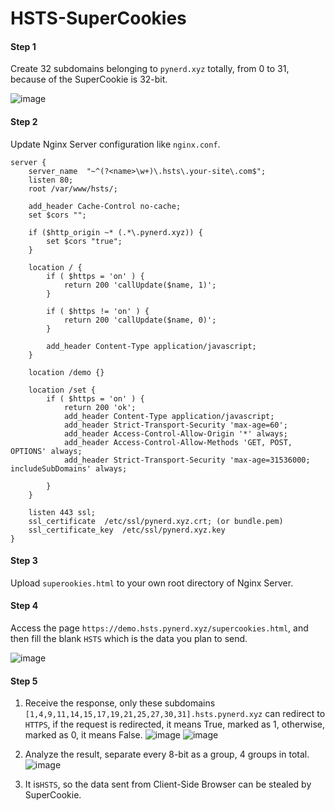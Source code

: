 # HSTS-SuperCookies



#### Step 1
Create 32 subdomains belonging to ``pynerd.xyz`` totally, from 0 to 31, because of the SuperCookie is 32-bit.

![image](https://user-images.githubusercontent.com/41412951/125381027-ca7a3080-e3c5-11eb-9775-ecb53ec6c34d.png)


#### Step 2
Update Nginx Server configuration like ``nginx.conf``.
```
server {
    server_name  "~^(?<name>\w+)\.hsts\.your-site\.com$";
    listen 80;
    root /var/www/hsts/;

    add_header Cache-Control no-cache;
    set $cors "";

    if ($http_origin ~* (.*\.pynerd.xyz)) {
        set $cors "true";
    }

    location / {
        if ( $https = 'on' ) {
            return 200 'callUpdate($name, 1)';
        }

        if ( $https != 'on' ) {
            return 200 'callUpdate($name, 0)';
        }

        add_header Content-Type application/javascript;
    }

    location /demo {}

    location /set {
        if ( $https = 'on' ) {
            return 200 'ok';
            add_header Content-Type application/javascript;
            add_header Strict-Transport-Security 'max-age=60';
            add_header Access-Control-Allow-Origin '*' always;
            add_header Access-Control-Allow-Methods 'GET, POST, OPTIONS' always;
            add_header Strict-Transport-Security 'max-age=31536000; includeSubDomains' always;

        }
    }

    listen 443 ssl;
    ssl_certificate  /etc/ssl/pynerd.xyz.crt; (or bundle.pem)
    ssl_certificate_key  /etc/ssl/pynerd.xyz.key
}
```

#### Step 3
Upload ``superookies.html`` to your own root directory of Nginx Server.

#### Step 4
Access the page ``https://demo.hsts.pynerd.xyz/supercookies.html``, and then fill the blank ``HSTS`` which is the data you plan to send.

![image](https://github.com/pyn3rd/HSTS-SuperCookies/blob/main/supercookie-demo.gif)

#### Step 5

1) Receive the response, only these subdomains ``[1,4,9,11,14,15,17,19,21,25,27,30,31].hsts.pynerd.xyz`` can redirect to ``HTTPS``, if the request is redirected, it means True, marked as 1, otherwise, marked as 0, it means False.
![image](https://user-images.githubusercontent.com/41412951/125384856-1cbe5000-e3cc-11eb-92b5-61fe5832244b.png)
![image](https://user-images.githubusercontent.com/41412951/125390505-960e7080-e3d5-11eb-8ded-b6bcaa958a10.png)


2) Analyze the result, separate every 8-bit as a group, 4 groups in total.
![image](https://user-images.githubusercontent.com/41412951/125388718-978a6980-e3d2-11eb-813e-10805d75121c.png)


3) It is``HSTS``, so the data sent from Client-Side Browser can be stealed by SuperCookie.

